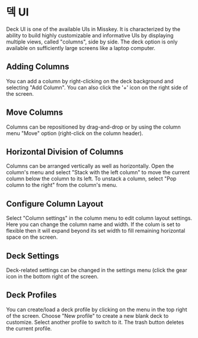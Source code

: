 # 덱 UI

Deck UI is one of the available UIs in Misskey. It is characterized by the ability to build highly customizable and informative UIs by displaying multiple views, called "columns", side by side.
The deck option is only available on sufficiently large screens like a laptop computer.

## Adding Columns

You can add a column by right-clicking on the deck background and selecting "Add Column". You can also click the '+' icon on the right side of the screen.

## Move Columns

Columns can be repositioned by drag-and-drop or by using the column menu "Move" option (right-click on the column header).

## Horizontal Division of Columns

Columns can be arranged vertically as well as horizontally. Open the column's menu and select "Stack with the left column" to move the current column below the column to its left.
To unstack a column, select "Pop column to the right" from the column's menu.

## Configure Column Layout

Select "Column settings" in the column menu to edit column layout settings. Here you can change the column name and width.
If the colum is set to flexible then it will expand beyond its set width to fill remaining horizontal space on the screen.

## Deck Settings

Deck-related settings can be changed in the settings menu (click the gear icon in the bottom right of the screen.

## Deck Profiles

You can create/load a deck profile by clicking on the menu in the top right of the screen. Choose "New profile" to create a new blank deck to customize. Select another profile to switch to it. The trash button deletes the current profile.
